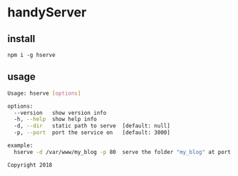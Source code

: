 # handyServer

## install

`npm i -g hserve`

## usage

```bash
Usage: hserve [options]

options:
  --version   show version info
  -h, --help  show help info
  -d, --dir   static path to serve  [default: null]
  -p, --port  port the service on   [default: 3000]

example:
  hserve -d /var/www/my_blog -p 80  serve the folder "my_blog" at port 80.

Copyright 2018
```
